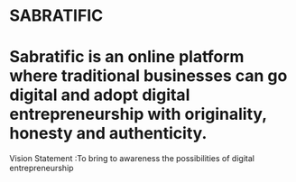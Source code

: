 # SABRATIFIC
# Sabratific is an online platform where traditional businesses can go digital and adopt digital entrepreneurship with originality, honesty and authenticity.
Vision Statement :To bring to awareness the possibilities of digital entrepreneurship

